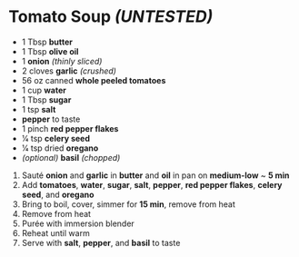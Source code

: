 # Tomato Soup *(UNTESTED)*

* 1 Tbsp **butter**
* 1 Tbsp **olive oil**
* 1 **onion** *(thinly sliced)*
* 2 cloves **garlic** *(crushed)*
* 56 oz canned **whole peeled tomatoes**
* 1 cup **water**
* 1 Tbsp **sugar**
* 1 tsp **salt**
* **pepper** to taste
* 1 pinch **red pepper flakes**
* 1⁄4 tsp **celery seed**
* 1⁄4 tsp dried **oregano**
* *(optional)* **basil** *(chopped)*

1. Sauté **onion** and **garlic** in **butter** and **oil** in pan on **medium-low** ~ **5 min**
1. Add **tomatoes**, **water**, **sugar**, **salt**, **pepper**, **red pepper flakes**, **celery seed**, and **oregano**
1. Bring to boil, cover, simmer for **15 min**, remove from heat
1. Remove from heat
1. Purée with immersion blender
1. Reheat until warm
1. Serve with **salt**, **pepper**, and **basil** to taste
